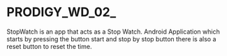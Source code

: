 # PRODIGY_WD_02_
StopWatch is an app that acts as a Stop Watch. Android Application which starts by pressing the button start and stop by stop button there is also a reset button to reset the time.

